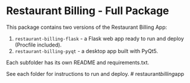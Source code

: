 # Restaurant Billing - Full Package

This package contains two versions of the Restaurant Billing App:
1. `restaurant-billing-flask` - a Flask web app ready to run and deploy (Procfile included).
2. `restaurant-billing-pyqt` - a desktop app built with PyQt5.

Each subfolder has its own README and requirements.txt.

See each folder for instructions to run and deploy.
#   r e s t a u r a n t _ b i l l i n g _ a p p  
 